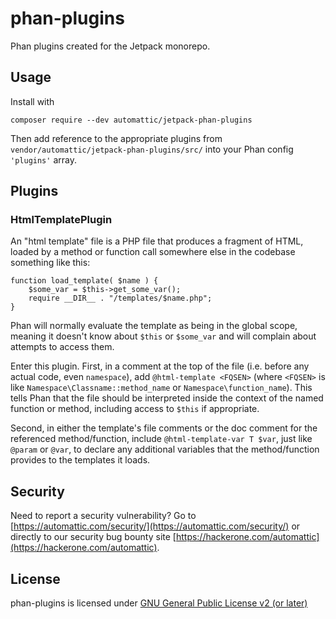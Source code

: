 # phan-plugins

Phan plugins created for the Jetpack monorepo.

## Usage

Install with

```
composer require --dev automattic/jetpack-phan-plugins
```

Then add reference to the appropriate plugins from `vendor/automattic/jetpack-phan-plugins/src/` into your Phan config `'plugins'` array.

## Plugins

### HtmlTemplatePlugin

An "html template" file is a PHP file that produces a fragment of HTML, loaded by a method or
function call somewhere else in the codebase something like this:

```
function load_template( $name ) {
	$some_var = $this->get_some_var();
	require __DIR__ . "/templates/$name.php";
}
```

Phan will normally evaluate the template as being in the global scope, meaning it doesn't
know about `$this` or `$some_var` and will complain about attempts to access them.

Enter this plugin. First, in a comment at the top of the file (i.e. before any actual code, even `namespace`),
add `@html-template <FQSEN>` (where `<FQSEN>` is like `Namespace\Classname::method_name` or `Namespace\function_name`).
This tells Phan that the file should be interpreted inside the context of the named function or method, including access
to `$this` if appropriate.

Second, in either the template's file comments or the doc comment for the referenced method/function,
include `@html-template-var T $var`, just like `@param` or `@var`, to declare any additional variables
that the method/function provides to the templates it loads.

## Security

Need to report a security vulnerability? Go to [https://automattic.com/security/](https://automattic.com/security/) or directly to our security bug bounty site [https://hackerone.com/automattic](https://hackerone.com/automattic).

## License

phan-plugins is licensed under [GNU General Public License v2 (or later)](./LICENSE.txt)

